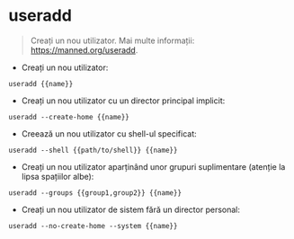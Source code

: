 # useradd

> Creați un nou utilizator.
> Mai multe informații: <https://manned.org/useradd>.

- Creați un nou utilizator:

`useradd {{name}}`

- Creați un nou utilizator cu un director principal implicit:

`useradd --create-home {{name}}`

- Creează un nou utilizator cu shell-ul specificat:

`useradd --shell {{path/to/shell}} {{name}}`

- Creați un nou utilizator aparținând unor grupuri suplimentare (atenție la lipsa spațiilor albe):

`useradd --groups {{group1,group2}} {{name}}`

- Creați un nou utilizator de sistem fără un director personal:

`useradd --no-create-home --system {{name}}`
